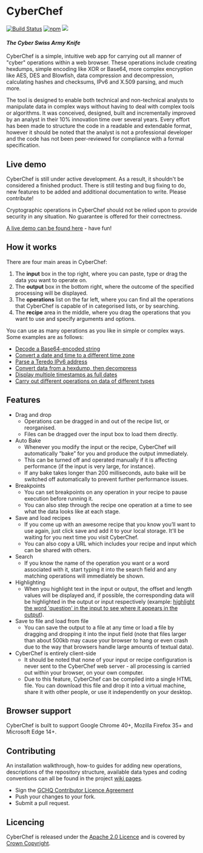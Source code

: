 # CyberChef

[![Build Status](https://travis-ci.org/gchq/CyberChef.svg?branch=master)](https://travis-ci.org/gchq/CyberChef)
[![npm](https://badge.fury.io/js/cyberchef.svg)](https://www.npmjs.com/package/cyberchef)
![](https://reposs.herokuapp.com/?path=gchq/CyberChef&color=brightgreen)

#### *The Cyber Swiss Army Knife*

CyberChef is a simple, intuitive web app for carrying out all manner of "cyber" operations within a web browser. These operations include creating hexdumps, simple encoding like XOR or Base64, more complex encryption like AES, DES and Blowfish, data compression and decompression, calculating hashes and checksums, IPv6 and X.509 parsing, and much more.

The tool is designed to enable both technical and non-technical analysts to manipulate data in complex ways without having to deal with complex tools or algorithms. It was conceived, designed, built and incrementally improved by an analyst in their 10% innovation time over several years. Every effort has been made to structure the code in a readable and extendable format, however it should be noted that the analyst is not a professional developer and the code has not been peer-reviewed for compliance with a formal specification.

## Live demo

CyberChef is still under active development. As a result, it shouldn't be considered a finished product. There is still testing and bug fixing to do, new features to be added and additional documentation to write. Please contribute!

Cryptographic operations in CyberChef should not be relied upon to provide security in any situation. No guarantee is offered for their correctness.

[A live demo can be found here][1] - have fun!


## How it works

There are four main areas in CyberChef:

 1. The **input** box in the top right, where you can paste, type or drag the data you want to operate on.
 2. The **output** box in the bottom right, where the outcome of the specified processing will be displayed.
 3. The **operations** list on the far left, where you can find all the operations that CyberChef is capable of in categorised lists, or by searching.
 4. The **recipe** area in the middle, where you drag the operations that you want to use and specify arguments and options.

You can use as many operations as you like in simple or complex ways. Some examples are as follows:

 - [Decode a Base64-encoded string][2]
 - [Convert a date and time to a different time zone][3]
 - [Parse a Teredo IPv6 address][4]
 - [Convert data from a hexdump, then decompress][5]
 - [Display multiple timestamps as full dates][6]
 - [Carry out different operations on data of different types][7]


## Features

 - Drag and drop
     - Operations can be dragged in and out of the recipe list, or reorganised.
     - Files can be dragged over the input box to load them directly.
 - Auto Bake
     - Whenever you modify the input or the recipe, CyberChef will automatically “bake” for you and produce the output immediately.
     - This can be turned off and operated manually if it is affecting performance (if the input is very large, for instance).
     - If any bake takes longer than 200 milliseconds, auto bake will be switched off automatically to prevent further performance issues.
 - Breakpoints
     - You can set breakpoints on any operation in your recipe to pause execution before running it.
     - You can also step through the recipe one operation at a time to see what the data looks like at each stage.
 - Save and load recipes
     - If you come up with an awesome recipe that you know you’ll want to use again, just click save and add it to your local storage. It'll be waiting for you next time you visit CyberChef.
     - You can also copy a URL which includes your recipe and input which can be shared with others.
 - Search
     - If you know the name of the operation you want or a word associated with it, start typing it into the search field and any matching operations will immediately be shown.
 - Highlighting
     - When you highlight text in the input or output, the offset and length values will be displayed and, if possible, the corresponding data will be highlighted in the output or input respectively (example: [highlight the word 'question' in the input to see where it appears in the output][8]).
 - Save to file and load from file
     - You can save the output to a file at any time or load a file by dragging and dropping it into the input field (note that files larger than about 500kb may cause your browser to hang or even crash due to the way that browsers handle large amounts of textual data).
 - CyberChef is entirely client-side
     - It should be noted that none of your input or recipe configuration is never sent to the CyberChef web server - all processing is carried out within your browser, on your own computer.
     - Due to this feature, CyberChef can be compiled into a single HTML file. You can download this file and drop it into a virtual machine, share it with other people, or use it independently on your desktop.


## Browser support

CyberChef is built to support Google Chrome 40+, Mozilla Firefox 35+ and Microsoft Edge 14+.


## Contributing

An installation walkthrough, how-to guides for adding new operations, descriptions of the repository structure, available data types and coding conventions can all be found in the project [wiki pages](https://github.com/gchq/CyberChef/wiki).

 - Sign the [GCHQ Contributor Licence Agreement](https://github.com/gchq/Gaffer/wiki/GCHQ-OSS-Contributor-License-Agreement-V1.0)
 - Push your changes to your fork.
 - Submit a pull request.


## Licencing

CyberChef is released under the [Apache 2.0 Licence](https://www.apache.org/licenses/LICENSE-2.0) and is covered by [Crown Copyright](https://www.nationalarchives.gov.uk/information-management/re-using-public-sector-information/copyright-and-re-use/crown-copyright/).


  [1]: https://gchq.github.io/CyberChef
  [2]: https://gchq.github.io/CyberChef/?recipe=%5B%7B%22op%22%3A%22From%20Base64%22%2C%22args%22%3A%5B%22A-Za-z0-9%2B%2F%3D%22%2Ctrue%5D%7D%5D&input=VTI4Z2JHOXVaeUJoYm1RZ2RHaGhibXR6SUdadmNpQmhiR3dnZEdobElHWnBjMmd1
  [3]: https://gchq.github.io/CyberChef/?recipe=%5B%7B%22op%22%3A%22Translate%20DateTime%20Format%22%2C%22args%22%3A%5B%22Standard%20date%20and%20time%22%2C%22DD%2FMM%2FYYYY%20HH%3Amm%3Ass%22%2C%22UTC%22%2C%22dddd%20Do%20MMMM%20YYYY%20HH%3Amm%3Ass%20Z%20z%22%2C%22Australia%2FQueensland%22%5D%7D%5D&input=MTUvMDYvMjAxNSAyMDo0NTowMA
  [4]: https://gchq.github.io/CyberChef/?recipe=%5B%7B%22op%22%3A%22Parse%20IPv6%20address%22%2C%22args%22%3A%5B%5D%7D%5D&input=MjAwMTowMDAwOjQxMzY6ZTM3ODo4MDAwOjYzYmY6M2ZmZjpmZGQy
  [5]: https://gchq.github.io/CyberChef/?recipe=%5B%7B%22op%22%3A%22From%20Hexdump%22%2C%22args%22%3A%5B%5D%7D%2C%7B%22op%22%3A%22Gunzip%22%2C%22args%22%3A%5B%5D%7D%5D&input=MDAwMDAwMDAgIDFmIDhiIDA4IDAwIDEyIGJjIGYzIDU3IDAwIGZmIDBkIGM3IGMxIDA5IDAwIDIwICB8Li4uLi6881cu%2Fy7HwS4uIHwKMDAwMDAwMTAgIDA4IDA1IGQwIDU1IGZlIDA0IDJkIGQzIDA0IDFmIGNhIDhjIDQ0IDIxIDViIGZmICB8Li7QVf4uLdMuLsouRCFb%2F3wKMDAwMDAwMjAgIDYwIGM3IGQ3IDAzIDE2IGJlIDQwIDFmIDc4IDRhIDNmIDA5IDg5IDBiIDlhIDdkICB8YMfXLi6%2BQC54Sj8uLi4ufXwKMDAwMDAwMzAgIDRlIGM4IDRlIDZkIDA1IDFlIDAxIDhiIDRjIDI0IDAwIDAwIDAwICAgICAgICAgICB8TshObS4uLi5MJC4uLnw
  [6]: https://gchq.github.io/CyberChef/?recipe=%5B%7B%22op%22%3A%22Fork%22%2C%22args%22%3A%5B%22%5C%5Cn%22%2C%22%5C%5Cn%22%5D%7D%2C%7B%22op%22%3A%22From%20UNIX%20Timestamp%22%2C%22args%22%3A%5B%22Seconds%20(s)%22%5D%7D%5D&input=OTc4MzQ2ODAwCjEwMTI2NTEyMDAKMTA0NjY5NjQwMAoxMDgxMDg3MjAwCjExMTUzMDUyMDAKMTE0OTYwOTYwMA
  [7]: https://gchq.github.io/CyberChef/?recipe=%5B%7B%22op%22%3A%22Fork%22%2C%22args%22%3A%5B%22%5C%5Cn%22%2C%22%5C%5Cn%22%5D%7D%2C%7B%22op%22%3A%22Conditional%20Jump%22%2C%22args%22%3A%5B%221%22%2C%222%22%2C%2210%22%5D%7D%2C%7B%22op%22%3A%22To%20Hex%22%2C%22args%22%3A%5B%22Space%22%5D%7D%2C%7B%22op%22%3A%22Return%22%2C%22args%22%3A%5B%5D%7D%2C%7B%22op%22%3A%22To%20Base64%22%2C%22args%22%3A%5B%22A-Za-z0-9%2B%2F%3D%22%5D%7D%5D&input=U29tZSBkYXRhIHdpdGggYSAxIGluIGl0ClNvbWUgZGF0YSB3aXRoIGEgMiBpbiBpdA
  [8]: https://gchq.github.io/CyberChef/?recipe=%5B%7B%22op%22%3A%22XOR%22%2C%22args%22%3A%5B%7B%22option%22%3A%22Hex%22%2C%22string%22%3A%223a%22%7D%2Cfalse%2Cfalse%5D%7D%2C%7B%22op%22%3A%22To%20Hexdump%22%2C%22args%22%3A%5B%2216%22%2Cfalse%2Cfalse%5D%7D%5D&input=VGhlIGFuc3dlciB0byB0aGUgdWx0aW1hdGUgcXVlc3Rpb24gb2YgbGlmZSwgdGhlIFVuaXZlcnNlLCBhbmQgZXZlcnl0aGluZyBpcyA0Mi4
